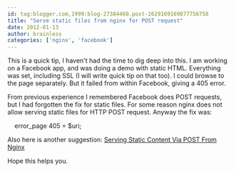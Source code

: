 ```yaml
---
id: tag:blogger.com,1999:blog-27384460.post-2629169169077756758
title: "Serve static files from nginx for POST request"
date: 2012-01-13
author: brainless
categories: ['nginx', 'facebook']
---
```


This is a quick tip, I haven't had the time to dig deep into this. I am working on a Facebook app, and was doing a demo with static HTML. Everything was set, including SSL (I will write quick tip on that too). I could browse to the page separately. But it failed from within Facebook, giving a 405 error.  

From previous experience I remembered Facebook does POST requests, but I had forgotten the fix for static files. For some reason nginx does not allow serving static files for HTTP POST request. Anyway the fix was:  

    error\_page 405 = $uri;  

Also here is another suggestion: [Serving Static Content Via POST From Nginx](http://invalidlogic.com/2011/04/12/serving-static-content-via-post-from-nginx/)  

Hope this helps you.